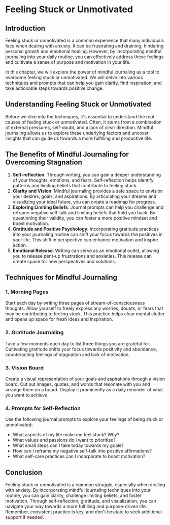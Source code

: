 Feeling Stuck or Unmotivated
=====================================

Introduction
------------

Feeling stuck or unmotivated is a common experience that many individuals face when dealing with anxiety. It can be frustrating and draining, hindering personal growth and emotional healing. However, by incorporating mindful journaling into your daily routine, you can effectively address these feelings and cultivate a sense of purpose and motivation in your life.

In this chapter, we will explore the power of mindful journaling as a tool to overcome feeling stuck or unmotivated. We will delve into various techniques and prompts that can help you gain clarity, find inspiration, and take actionable steps towards positive change.

Understanding Feeling Stuck or Unmotivated
------------------------------------------

Before we dive into the techniques, it's essential to understand the root causes of feeling stuck or unmotivated. Often, it stems from a combination of external pressures, self-doubt, and a lack of clear direction. Mindful journaling allows us to explore these underlying factors and uncover insights that can guide us towards a more fulfilling and productive life.

The Benefits of Mindful Journaling for Overcoming Stagnation
------------------------------------------------------------

1. **Self-reflection**: Through writing, you can gain a deeper understanding of your thoughts, emotions, and fears. Self-reflection helps identify patterns and limiting beliefs that contribute to feeling stuck.
2. **Clarity and Vision**: Mindful journaling provides a safe space to envision your desires, goals, and aspirations. By articulating your dreams and visualizing your ideal future, you can create a roadmap for progress.
3. **Exploring Limiting Beliefs**: Journal prompts can help you challenge and reframe negative self-talk and limiting beliefs that hold you back. By questioning their validity, you can foster a more positive mindset and boost motivation.
4. **Gratitude and Positive Psychology**: Incorporating gratitude practices into your journaling routine can shift your focus towards the positives in your life. This shift in perspective can enhance motivation and inspire action.
5. **Emotional Release**: Writing can serve as an emotional outlet, allowing you to release pent-up frustrations and anxieties. This release can create space for new perspectives and solutions.

Techniques for Mindful Journaling
---------------------------------

### 1. Morning Pages

Start each day by writing three pages of stream-of-consciousness thoughts. Allow yourself to freely express any worries, doubts, or fears that may be contributing to feeling stuck. This practice helps clear mental clutter and opens up space for fresh ideas and inspiration.

### 2. Gratitude Journaling

Take a few moments each day to list three things you are grateful for. Cultivating gratitude shifts your focus towards positivity and abundance, counteracting feelings of stagnation and lack of motivation.

### 3. Vision Board

Create a visual representation of your goals and aspirations through a vision board. Cut out images, quotes, and words that resonate with you and arrange them on a board. Display it prominently as a daily reminder of what you want to achieve.

### 4. Prompts for Self-Reflection

Use the following journal prompts to explore your feelings of being stuck or unmotivated:

* What aspects of my life make me feel stuck? Why?
* What values and passions do I want to prioritize?
* What small steps can I take today towards my goals?
* How can I reframe my negative self-talk into positive affirmations?
* What self-care practices can I incorporate to boost motivation?

Conclusion
----------

Feeling stuck or unmotivated is a common struggle, especially when dealing with anxiety. By incorporating mindful journaling techniques into your routine, you can gain clarity, challenge limiting beliefs, and foster motivation. Through self-reflection, gratitude, and visualization, you can navigate your way towards a more fulfilling and purpose-driven life. Remember, consistent practice is key, and don't hesitate to seek additional support if needed.

